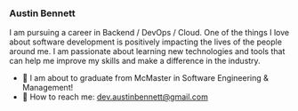 ### Austin Bennett

I am pursuing a career in Backend / DevOps / Cloud. One of the things I love about software development is positively impacting the lives of the people around me. I am passionate about learning new technologies and tools that can help me improve my skills and make a difference in the industry.

- 💼 I am about to graduate from McMaster in Software Engineering & Management!
- 📧 How to reach me: dev.austinbennett@gmail.com
